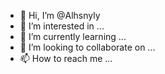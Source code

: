 

- 👋 Hi, I’m @Alhsnyly
- 👀 I’m interested in ...
- 🌱 I’m currently learning ...
- 💞️ I’m looking to collaborate on ...
- 📫 How to reach me ...

<!---
Alhsnyly/Alhsnyly is a ✨ special ✨ repository because its `README.md` (this file) appears on your GitHub profile.
You can click the Preview link to take a look at your changes.
--->
